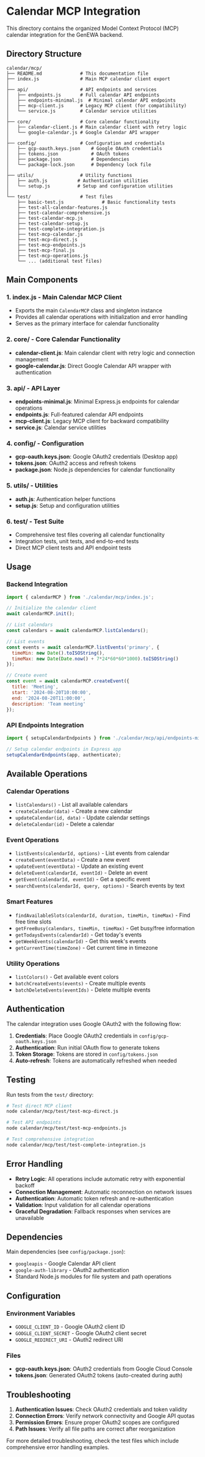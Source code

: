 # Calendar MCP Integration

This directory contains the organized Model Context Protocol (MCP) calendar integration for the GenEWA backend.

## Directory Structure

```
calendar/mcp/
├── README.md              # This documentation file
├── index.js               # Main MCP calendar client export
│
├── api/                   # API endpoints and services
│   ├── endpoints.js       # Full calendar API endpoints
│   ├── endpoints-minimal.js  # Minimal calendar API endpoints
│   ├── mcp-client.js      # Legacy MCP client (for compatibility)
│   └── service.js         # Calendar service utilities
│
├── core/                  # Core calendar functionality
│   ├── calendar-client.js # Main calendar client with retry logic
│   └── google-calendar.js # Google Calendar API wrapper
│
├── config/                # Configuration and credentials
│   ├── gcp-oauth.keys.json    # Google OAuth credentials
│   ├── tokens.json            # OAuth tokens
│   ├── package.json           # Dependencies
│   └── package-lock.json      # Dependency lock file
│
├── utils/                 # Utility functions
│   ├── auth.js           # Authentication utilities
│   └── setup.js          # Setup and configuration utilities
│
└── test/                  # Test files
    ├── basic-test.js              # Basic functionality tests
    ├── test-all-calendar-features.js
    ├── test-calendar-comprehensive.js
    ├── test-calendar-mcp.js
    ├── test-calendar-setup.js
    ├── test-complete-integration.js
    ├── test-mcp-calendar.js
    ├── test-mcp-direct.js
    ├── test-mcp-endpoints.js
    ├── test-mcp-final.js
    ├── test-mcp-operations.js
    └── ... (additional test files)
```

## Main Components

### 1. **index.js** - Main Calendar MCP Client
- Exports the main `CalendarMCP` class and singleton instance
- Provides all calendar operations with initialization and error handling
- Serves as the primary interface for calendar functionality

### 2. **core/** - Core Calendar Functionality
- **calendar-client.js**: Main calendar client with retry logic and connection management
- **google-calendar.js**: Direct Google Calendar API wrapper with authentication

### 3. **api/** - API Layer
- **endpoints-minimal.js**: Minimal Express.js endpoints for calendar operations
- **endpoints.js**: Full-featured calendar API endpoints
- **mcp-client.js**: Legacy MCP client for backward compatibility
- **service.js**: Calendar service utilities

### 4. **config/** - Configuration
- **gcp-oauth.keys.json**: Google OAuth2 credentials (Desktop app)
- **tokens.json**: OAuth2 access and refresh tokens
- **package.json**: Node.js dependencies for calendar functionality

### 5. **utils/** - Utilities
- **auth.js**: Authentication helper functions
- **setup.js**: Setup and configuration utilities

### 6. **test/** - Test Suite
- Comprehensive test files covering all calendar functionality
- Integration tests, unit tests, and end-to-end tests
- Direct MCP client tests and API endpoint tests

## Usage

### Backend Integration

```javascript
import { calendarMCP } from './calendar/mcp/index.js';

// Initialize the calendar client
await calendarMCP.init();

// List calendars
const calendars = await calendarMCP.listCalendars();

// List events
const events = await calendarMCP.listEvents('primary', {
  timeMin: new Date().toISOString(),
  timeMax: new Date(Date.now() + 7*24*60*60*1000).toISOString()
});

// Create event
const event = await calendarMCP.createEvent({
  title: 'Meeting',
  start: '2024-08-20T10:00:00',
  end: '2024-08-20T11:00:00',
  description: 'Team meeting'
});
```

### API Endpoints Integration

```javascript
import { setupCalendarEndpoints } from './calendar/mcp/api/endpoints-minimal.js';

// Setup calendar endpoints in Express app
setupCalendarEndpoints(app, authenticate);
```

## Available Operations

### Calendar Operations
- `listCalendars()` - List all available calendars
- `createCalendar(data)` - Create a new calendar
- `updateCalendar(id, data)` - Update calendar settings
- `deleteCalendar(id)` - Delete a calendar

### Event Operations
- `listEvents(calendarId, options)` - List events from calendar
- `createEvent(eventData)` - Create a new event
- `updateEvent(eventData)` - Update an existing event
- `deleteEvent(calendarId, eventId)` - Delete an event
- `getEvent(calendarId, eventId)` - Get a specific event
- `searchEvents(calendarId, query, options)` - Search events by text

### Smart Features
- `findAvailableSlots(calendarId, duration, timeMin, timeMax)` - Find free time slots
- `getFreeBusy(calendars, timeMin, timeMax)` - Get busy/free information
- `getTodaysEvents(calendarId)` - Get today's events
- `getWeekEvents(calendarId)` - Get this week's events
- `getCurrentTime(timeZone)` - Get current time in timezone

### Utility Operations
- `listColors()` - Get available event colors
- `batchCreateEvents(events)` - Create multiple events
- `batchDeleteEvents(eventIds)` - Delete multiple events

## Authentication

The calendar integration uses Google OAuth2 with the following flow:

1. **Credentials**: Place Google OAuth2 credentials in `config/gcp-oauth.keys.json`
2. **Authentication**: Run initial OAuth flow to generate tokens
3. **Token Storage**: Tokens are stored in `config/tokens.json`
4. **Auto-refresh**: Tokens are automatically refreshed when needed

## Testing

Run tests from the `test/` directory:

```bash
# Test direct MCP client
node calendar/mcp/test/test-mcp-direct.js

# Test API endpoints  
node calendar/mcp/test/test-mcp-endpoints.js

# Test comprehensive integration
node calendar/mcp/test/test-complete-integration.js
```

## Error Handling

- **Retry Logic**: All operations include automatic retry with exponential backoff
- **Connection Management**: Automatic reconnection on network issues
- **Authentication**: Automatic token refresh and re-authentication
- **Validation**: Input validation for all calendar operations
- **Graceful Degradation**: Fallback responses when services are unavailable

## Dependencies

Main dependencies (see `config/package.json`):
- `googleapis` - Google Calendar API client
- `google-auth-library` - OAuth2 authentication
- Standard Node.js modules for file system and path operations

## Configuration

### Environment Variables
- `GOOGLE_CLIENT_ID` - Google OAuth2 client ID
- `GOOGLE_CLIENT_SECRET` - Google OAuth2 client secret
- `GOOGLE_REDIRECT_URI` - OAuth2 redirect URI

### Files
- **gcp-oauth.keys.json**: OAuth2 credentials from Google Cloud Console
- **tokens.json**: Generated OAuth2 tokens (auto-created during auth)

## Troubleshooting

1. **Authentication Issues**: Check OAuth2 credentials and token validity
2. **Connection Errors**: Verify network connectivity and Google API quotas
3. **Permission Errors**: Ensure proper OAuth2 scopes are configured
4. **Path Issues**: Verify all file paths are correct after reorganization

For more detailed troubleshooting, check the test files which include comprehensive error handling examples.
